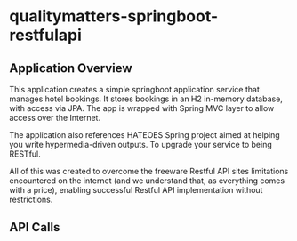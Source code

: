 # qualitymatters-springboot-restfulapi

## Application Overview
This application creates a simple springboot application service that manages hotel bookings.  It stores bookings in an H2 in-memory database, with access via JPA.  The app is wrapped with Spring MVC layer to allow access over the Internet.

The application also references HATEOES Spring project aimed at helping you write hypermedia-driven outputs. To upgrade your service to being RESTful.

All of this was created to overcome the freeware Restful API sites limitations encountered on the internet (and we understand that, as everything comes with a price), enabling successful Restful API implementation without restrictions.

## API Calls



